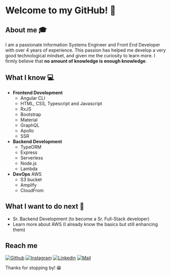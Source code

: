 # Welcome to my GitHub! 👋
<!--
<div align="center">
	<img src="https://raw.githubusercontent.com/Sarthakbh321/sarthakbh321/master/intro.gif">
</div>
-->

## About me :mortar_board:
I am a passionate Information Systems Engineer and Front End Developer with over 4 years of experience. This passion has helped me develop a very good technological mindset, and given me the curiosity to learn more. I firmly believe that **no amount of knowledge is enough knowledge**.

## What I know :computer:
- **Frontend Development**
	- Angular CLI
	- HTML, CSS, Typescript and Javascript
 	- RxJS 
	- Bootstrap
	- Material
	- GraphQL
 	- Apollo
  	- SSR
- **Backend Development**
	- TypeORM
 	- Express
  	- Serverless
  	- Node.js
  	- Lambda
- **DevOps**
  AWS
  - S3 bucket
  - Amplify
  - CloudFrom
	

## What I want to do next :thinking:
- Sr. Backend Development (to become a Sr. Full-Stack developer)
- Learn more about AWS (I already know the basics but still enhancing them)

## Reach me 
[![Github](https://img.shields.io/github/followers/mdigliodo?label=Follow&style=social)](https://github.com/mdigliodo)
[![Instagram](https://img.shields.io/badge/-@mdigliodo-red?style=flat-square&logo=instagram&logoColor=white&link=https://www.instagram.com/mdigliodo/)](https://www.instagram.com/mdigliodo/)
[![Linkedin](https://img.shields.io/badge/-Mateo%20Digliodo-blue?style=flat-square&logo=linkedin&logoColor=white&link=https://www.linkedin.com/in/mateodigliodo/)](https://www.linkedin.com/in/mateodigliodo/)
[![Mail](https://img.shields.io/badge/-Mateo%20Digliodo-gray?style=flat-square&logo=gmail&logoColor=red&link=https://www.linkedin.com/in/mateodigliodo/)](mailto:mdigliodo@gmail.com)


Thanks for stopping by! 😁
